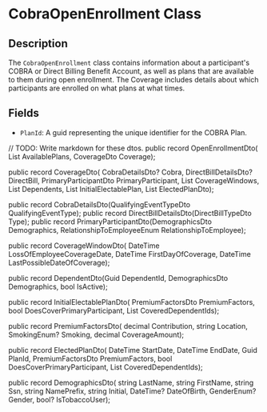 # CobraOpenEnrollment Class

## Description
The `CobraOpenEnrollment` class contains information about a participant's COBRA or Direct Billing Benefit Account, as well as plans that are available to them during open enrollment. The Coverage includes details about which participants are enrolled on what plans at what times.

## Fields
- `PlanId`: A guid representing the unique identifier for the COBRA Plan.

// TODO: Write markdown for these dtos.
public record OpenEnrollmentDto(
    List<PlanDto> AvailablePlans,
    CoverageDto Coverage);

public record CoverageDto(
    CobraDetailsDto? Cobra,
    DirectBillDetailsDto? DirectBill,
    PrimaryParticipantDto PrimaryParticipant,
    List<CoverageWindowDto> CoverageWindows,
    List<DependentDto> Dependents,
    List<InitialElectablePlanDto> InitialElectablePlan,
    List<ElectedPlanDto> ElectedPlanDto);

public record CobraDetailsDto(QualifyingEventTypeDto QualifyingEventType);
public record DirectBillDetailsDto(DirectBillTypeDto Type);
public record PrimaryParticipantDto(DemographicsDto Demographics, RelationshipToEmployeeEnum RelationshipToEmployee);

public record CoverageWindowDto(
    DateTime LossOfEmployeeCoverageDate,
    DateTime FirstDayOfCoverage,
    DateTime LastPossibleDateOfCoverage);

public record DependentDto(Guid DependentId, DemographicsDto Demographics, bool IsActive);

public record InitialElectablePlanDto(
    PremiumFactorsDto PremiumFactors,
    bool DoesCoverPrimaryParticipant,
    List<Guid> CoveredDependentIds);

public record PremiumFactorsDto(
    decimal Contribution,
    string Location,
    SmokingEnum? Smoking,
    decimal CoverageAmount);

public record ElectedPlanDto(
    DateTime StartDate,
    DateTime EndDate,
    Guid PlanId,
    PremiumFactorsDto PremiumFactors,
    bool DoesCoverPrimaryParticipant,
    List<Guid> CoveredDependentIds);

public record DemographicsDto(
    string LastName,
    string FirstName,
    string Ssn,
    string NamePrefix,
    string Initial,
    DateTime? DateOfBirth,
    GenderEnum? Gender,
    bool? IsTobaccoUser);